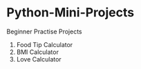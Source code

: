 # Python-Mini-Projects
Beginner Practise Projects

1. Food Tip Calculator
2. BMI Calculator 
3. Love Calculator
